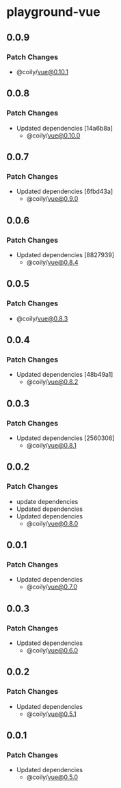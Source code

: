 # playground-vue

## 0.0.9

### Patch Changes

- @coily/vue@0.10.1

## 0.0.8

### Patch Changes

- Updated dependencies [14a6b8a]
  - @coily/vue@0.10.0

## 0.0.7

### Patch Changes

- Updated dependencies [6fbd43a]
  - @coily/vue@0.9.0

## 0.0.6

### Patch Changes

- Updated dependencies [8827939]
  - @coily/vue@0.8.4

## 0.0.5

### Patch Changes

- @coily/vue@0.8.3

## 0.0.4

### Patch Changes

- Updated dependencies [48b49a1]
  - @coily/vue@0.8.2

## 0.0.3

### Patch Changes

- Updated dependencies [2560306]
  - @coily/vue@0.8.1

## 0.0.2

### Patch Changes

- update dependencies
- Updated dependencies
- Updated dependencies
  - @coily/vue@0.8.0

## 0.0.1

### Patch Changes

- Updated dependencies
  - @coily/vue@0.7.0

## 0.0.3

### Patch Changes

- Updated dependencies
  - @coily/vue@0.6.0

## 0.0.2

### Patch Changes

- Updated dependencies
  - @coily/vue@0.5.1

## 0.0.1

### Patch Changes

- Updated dependencies
  - @coily/vue@0.5.0
